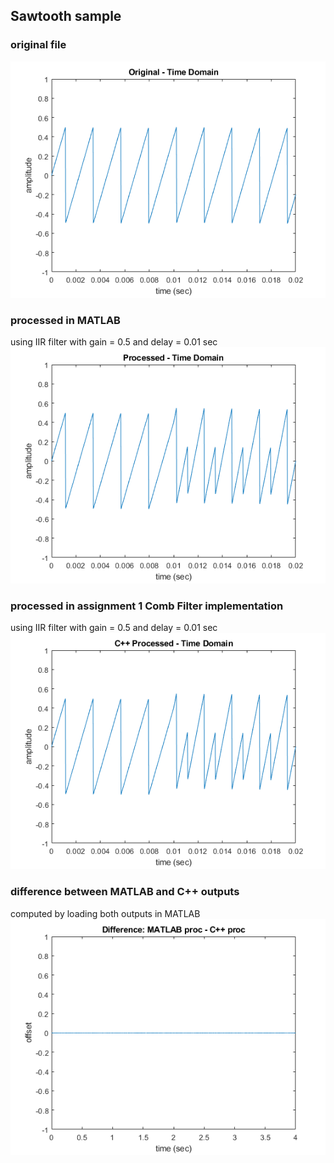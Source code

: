 ## Sawtooth sample
### original file
![orig sawtooth](/ass1_plots/sawtooth_orig.png)

### processed in MATLAB
using IIR filter with gain = 0.5 and delay = 0.01 sec
![MATLAB IIR sawtooth](/ass1_plots/sawtooth_MATLABproc.png)

### processed in assignment 1 Comb Filter implementation
using IIR filter with gain = 0.5 and delay = 0.01 sec
![CPP IIR sawtooth](/ass1_plots/sawtooth_CPPproc.png)

### difference between MATLAB and C++ outputs
computed by loading both outputs in MATLAB
![computed diff sawtooth](/ass1_plots/sawtooth_computedDiff.png)
